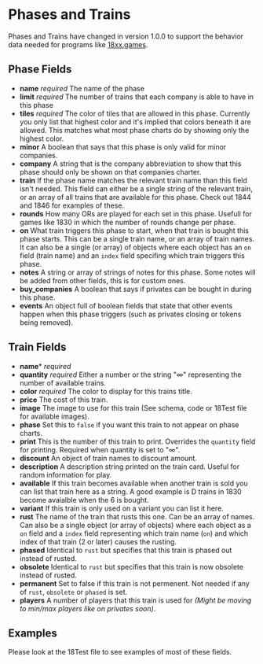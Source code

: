 # Phases and Trains

Phases and Trains have changed in version 1.0.0 to support the behavior data
needed for programs like [18xx.games](https://www.18xx.games/).

## Phase Fields

* **name** _required_ The name of the phase
* **limit** _required_ The number of trains that each company is able to have in
  this phase
* **tiles** _required_ The color of tiles that are allowed in this phase.
  Currently you only list that highest color and it's implied that colors
  beneath it are allowed. This matches what most phase charts do by showing only
  the highest color.
* **minor** A boolean that says that this phase is only valid for minor
  companies.
* **company** A string that is the company abbreviation to show that this phase
  should only be shown on that companies charter.
* **train** If the phase name matches the relevant train name than this field
  isn't needed. This field can either be a single string of the relevant train,
  or an array of all trains that are available for this phase. Check out 1844
  and 1846 for examples of these.
* **rounds** How many ORs are played for each set in this phase. Usefull for
  games like 1830 in which the number of rounds change per phase.
* **on** What train triggers this phase to start, when that train is bought this
  phase starts. This can be a single train name, or an array of train names. It
  can also be a single (or array) of objects where each object has an `on` field
  (train name) and an `index` field specifing which train triggers this phase.
* **notes** A string or array of strings of notes for this phase. Some notes
  will be added from other fields, this is for custom ones.
* **buy_companies** A boolean that says if privates can be bought in during this
  phase.
* **events** An object full of boolean fields that state that other events
  happen when this phase triggers (such as privates closing or tokens being
  removed).

## Train Fields

* **name*** _required_
* **quantity** _required_ Either a number or the string "∞" representing the
  number of available trains.
* **color** _required_ The color to display for this trains title.
* **price** The cost of this train.
* **image** The image to use for this train (See schema, code or 18Test file for
  available images).
* **phase** Set this to `false` if you want this train to not appear on phase charts.
* **print** This is the number of this train to print. Overrides the `quantity`
  field for printing. Required when quantity is set to "∞".
* **discount** An object of train names to discount amount.
* **description** A description string printed on the train card. Useful for
  random information for play.
* **available** If this train becomes available when another train is sold you
  can list that train here as a string. A good example is D trains in 1830
  become avaialble when the 6 is bought.
* **variant** If this train is only used on a variant you can list it here.
* **rust** The name of the train that rusts this one. Can be an array of names.
  Can also be a single object (or array of objects) where each object as a `on`
  field and a `index` field representing which train name (`on`) and which index
  of that train (2 or later) causes the rusting.
* **phased** Identical to `rust` but specifies that this train is phased out
  instead of rusted.
* **obsolete** Identical to `rust` but specifies that this train is now obsolete
  instead of rusted.
* **permanent** Set to false if this train is not permenent. Not needed if any
  of `rust`, `obsolete` or `phased` is set.
* **players** A number of players that this train is used for _(Might be moving
  to min/max players like on privates soon)_.

## Examples

Please look at the 18Test file to see examples of most of these fields.
